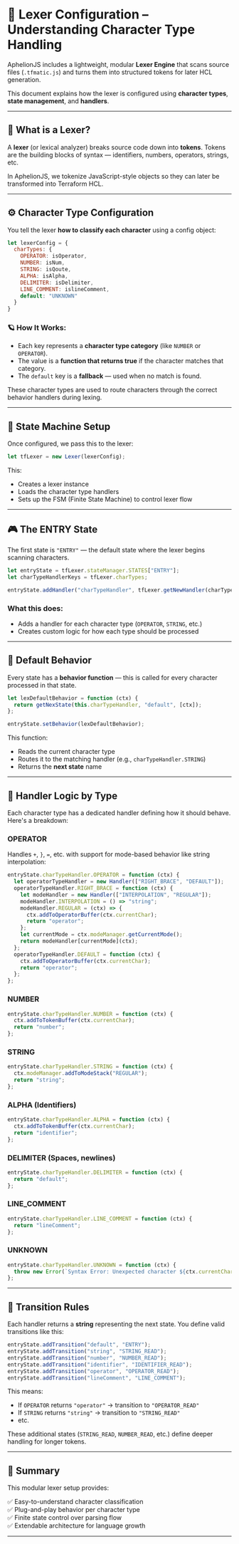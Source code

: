 # 🌌 Lexer Configuration – Understanding Character Type Handling

AphelionJS includes a lightweight, modular **Lexer Engine** that scans source files (`.tfmatic.js`) and turns them into structured tokens for later HCL generation.

This document explains how the lexer is configured using **character types**, **state management**, and **handlers**.

---

## 🧠 What is a Lexer?

A **lexer** (or lexical analyzer) breaks source code down into **tokens**. Tokens are the building blocks of syntax — identifiers, numbers, operators, strings, etc.

In AphelionJS, we tokenize JavaScript-style objects so they can later be transformed into Terraform HCL.

---

## ⚙️ Character Type Configuration

You tell the lexer **how to classify each character** using a config object:

```js
let lexerConfig = {
  charTypes: {
    OPERATOR: isOperator,
    NUMBER: isNum,
    STRING: isQoute,
    ALPHA: isAlpha,
    DELIMITER: isDelimiter,
    LINE_COMMENT: islineComment,
    default: "UNKNOWN"
  }
}
```

### 🪐 How It Works:
- Each key represents a **character type category** (like `NUMBER` or `OPERATOR`).
- The value is a **function that returns true** if the character matches that category.
- The `default` key is a **fallback** — used when no match is found.

These character types are used to route characters through the correct behavior handlers during lexing.

---

## 🧱 State Machine Setup

Once configured, we pass this to the lexer:

```js
let tfLexer = new Lexer(lexerConfig);
```

This:
- Creates a lexer instance
- Loads the character type handlers
- Sets up the FSM (Finite State Machine) to control lexer flow

---

## 🎮 The ENTRY State

The first state is `"ENTRY"` — the default state where the lexer begins scanning characters.

```js
let entryState = tfLexer.stateManager.STATES["ENTRY"];
let charTypeHandlerKeys = tfLexer.charTypes;

entryState.addHandler("charTypeHandler", tfLexer.getNewHandler(charTypeHandlerKeys));
```

### What this does:
- Adds a handler for each character type (`OPERATOR`, `STRING`, etc.)
- Creates custom logic for how each type should be processed

---

## 🤖 Default Behavior

Every state has a **behavior function** — this is called for every character processed in that state.

```js
let lexDefaultBehavior = function (ctx) {
  return getNexState(this.charTypeHandler, "default", [ctx]);
};

entryState.setBehavior(lexDefaultBehavior);
```

This function:
- Reads the current character type
- Routes it to the matching handler (e.g., `charTypeHandler.STRING`)
- Returns the **next state** name

---

## 🧩 Handler Logic by Type

Each character type has a dedicated handler defining how it should behave. Here's a breakdown:

### OPERATOR
Handles `+`, `}`, `=`, etc. with support for mode-based behavior like string interpolation:
```js
entryState.charTypeHandler.OPERATOR = function (ctx) {
  let operatorTypeHandler = new Handler(["RIGHT_BRACE", "DEFAULT"]);
  operatorTypeHandler.RIGHT_BRACE = function (ctx) {
    let modeHandler = new Handler(["INTERPOLATION", "REGULAR"]);
    modeHandler.INTERPOLATION = () => "string";
    modeHandler.REGULAR = (ctx) => {
      ctx.addToOperatorBuffer(ctx.currentChar);
      return "operator";
    };
    let currentMode = ctx.modeManager.getCurrentMode();
    return modeHandler[currentMode](ctx);
  };
  operatorTypeHandler.DEFAULT = function (ctx) {
    ctx.addToOperatorBuffer(ctx.currentChar);
    return "operator";
  };
};
```

### NUMBER
```js
entryState.charTypeHandler.NUMBER = function (ctx) {
  ctx.addToTokenBuffer(ctx.currentChar);
  return "number";
};
```

### STRING
```js
entryState.charTypeHandler.STRING = function (ctx) {
  ctx.modeManager.addToModeStack("REGULAR");
  return "string";
};
```

### ALPHA (Identifiers)
```js
entryState.charTypeHandler.ALPHA = function (ctx) {
  ctx.addToTokenBuffer(ctx.currentChar);
  return "identifier";
};
```

### DELIMITER (Spaces, newlines)
```js
entryState.charTypeHandler.DELIMITER = function (ctx) {
  return "default";
};
```

### LINE_COMMENT
```js
entryState.charTypeHandler.LINE_COMMENT = function (ctx) {
  return "lineComment";
};
```

### UNKNOWN
```js
entryState.charTypeHandler.UNKNOWN = function (ctx) {
  throw new Error(`Syntax Error: Unexpected character ${ctx.currentChar} at line ${ctx.line}`);
};
```

---

## 🔀 Transition Rules

Each handler returns a **string** representing the next state. You define valid transitions like this:

```js
entryState.addTransition("default", "ENTRY");
entryState.addTransition("string", "STRING_READ");
entryState.addTransition("number", "NUMBER_READ");
entryState.addTransition("identifier", "IDENTIFIER_READ");
entryState.addTransition("operator", "OPERATOR_READ");
entryState.addTransition("lineComment", "LINE_COMMENT");
```

This means:
- If `OPERATOR` returns `"operator"` → transition to `"OPERATOR_READ"`
- If `STRING` returns `"string"` → transition to `"STRING_READ"`
- etc.

These additional states (`STRING_READ`, `NUMBER_READ`, etc.) define deeper handling for longer tokens.

---

## 🧪 Summary

This modular lexer setup provides:

✅ Easy-to-understand character classification  
✅ Plug-and-play behavior per character type  
✅ Finite state control over parsing flow  
✅ Extendable architecture for language growth

---

